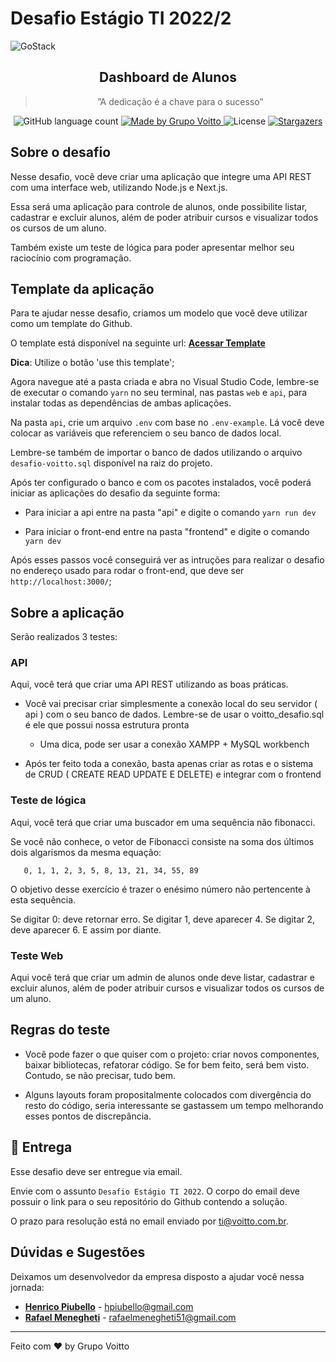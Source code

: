 # Desafio Estágio TI 2022/2

<img alt="GoStack" src="https://www.voitto.com.br/assets/videos/home_header.jpg" />

<h2 align="center">
  Dashboard de Alunos
</h2>

<blockquote align="center">”A dedicação é a chave para o sucesso”</blockquote>

<p align="center">
  <img alt="GitHub language count" src="https://img.shields.io/github/languages/count/Grupo-Voitto/desafio-estagio?color=%23000">

  <a href="https://www.voitto.com.br" target="_blank">
    <img alt="Made by Grupo Voitto" src="https://img.shields.io/badge/made%20by-Grupo Voitto-%23000">
  </a>

  <img alt="License" src="https://img.shields.io/badge/license-MIT-%23000">

  <a href="https://github.com/Grupo-Voitto/desafio-estagio/stargazers">
    <img alt="Stargazers" src="https://img.shields.io/github/stars/Grupo-Voitto/desafio-estagio?style=social">
  </a>
</p>


## Sobre o desafio

Nesse desafio, você deve criar uma aplicação que integre uma API REST com uma interface web, utilizando Node.js e Next.js.

Essa será uma aplicação para controle de alunos, onde possibilite listar, cadastrar e excluir alunos, além de poder atribuir cursos e visualizar todos os cursos de um aluno.

Também existe um teste de lógica para poder apresentar melhor seu raciocínio com programação. 

## Template da aplicação

Para te ajudar nesse desafio, criamos um modelo que você deve utilizar como um template do Github.

O template está disponível na seguinte url: **[Acessar Template](https://github.com/Grupo-Voitto/desafio-estagio)**

**Dica**: Utilize o botão 'use this template';

Agora navegue até a pasta criada e abra no Visual Studio Code, lembre-se de executar o comando `yarn` no seu terminal, nas pastas `web` e `api`, para instalar todas as dependências de ambas aplicações.

Na pasta `api`, crie um arquivo `.env` com base no `.env-example`. Lá você deve colocar as variáveis que referenciem o seu banco de dados local.

Lembre-se também de importar o banco de dados utilizando o arquivo `desafio-voitto.sql` disponível na raiz do projeto.

Após ter configurado o banco e com os pacotes instalados, você poderá iniciar as aplicações do desafio da seguinte forma:
   
   - Para iniciar a api entre na pasta "api" e digite o comando `yarn run dev`
   
   - Para iniciar o front-end entre na pasta "frontend" e digite o comando `yarn dev`

Após esses passos você conseguirá ver as intruções para realizar o desafio no endereço usado para rodar o front-end, que deve ser `http://localhost:3000/`;

## Sobre a aplicação

Serão realizados 3 testes:

### API

Aqui, você terá que criar uma API REST utilizando as boas práticas.

- Você vai precisar criar simplesmente a conexão local do seu servidor ( api ) com o seu banco de dados. Lembre-se de usar o voitto_desafio.sql é ele que possui nossa estrutura pronta
  - Uma dica, pode ser usar a conexão XAMPP + MySQL workbench

- Após ter feito toda a conexão, basta apenas criar as rotas e o sistema de  CRUD ( CREATE READ UPDATE E DELETE) e integrar com o frontend


### Teste de lógica

Aqui, você terá que criar uma buscador em uma sequência não fibonacci.

Se você não conhece, o vetor de Fibonacci consiste na soma dos últimos
dois algarismos da mesma equação:

```
   0, 1, 1, 2, 3, 5, 8, 13, 21, 34, 55, 89
```

O objetivo desse exercício é trazer o enésimo número não pertencente à
esta sequência.

Se digitar 0: deve retornar erro. Se digitar 1, deve aparecer 4. Se
digitar 2, deve aparecer 6. E assim por diante.

### Teste Web

Aqui você terá que criar um admin de alunos onde deve listar, cadastrar e excluir alunos, além de poder atribuir cursos e visualizar todos os cursos de um aluno.


## Regras do teste

- Você pode fazer o que quiser com o projeto: criar novos componentes, baixar bibliotecas, refatorar código. Se for bem feito, será bem visto. Contudo, se não precisar, tudo bem.

- Alguns layouts foram propositalmente colocados com divergência do resto do código, seria interessante se gastassem um tempo melhorando esses pontos de discrepância.


## :calendar: Entrega

Esse desafio deve ser entregue via email. 

Envie com o assunto `Desafio Estágio TI 2022`. O corpo do email deve possuir o link para o seu repositório do Github contendo a solução.

O prazo para resolução está no email enviado por ti@voitto.com.br.

## Dúvidas e Sugestões

Deixamos um desenvolvedor da empresa disposto a ajudar você nessa jornada:

 - **[Henrico Piubello](https://github.com/henricop)** - hpiubello@gmail.com
 - **[Rafael Menegheti](https://github.com/rafamenegheti)** - rafaelmenegheti51@gmail.com


---

Feito com :heart: by Grupo Voitto
